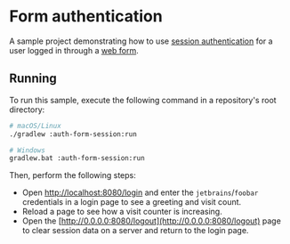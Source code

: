 # Form authentication

A sample project demonstrating how to use [session authentication](https://ktor.io/docs/session-auth.html) for a user logged in through a [web form](https://ktor.io/docs/form.html).

## Running
To run this sample, execute the following command in a repository's root directory:
```bash
# macOS/Linux
./gradlew :auth-form-session:run

# Windows
gradlew.bat :auth-form-session:run
```

Then, perform the following steps:
* Open [http://localhost:8080/login](http://localhost:8080/login) and enter the `jetbrains`/`foobar` credentials in a login page to see a greeting and visit count.
* Reload a page to see how a visit counter is increasing.
* Open the [http://0.0.0.0:8080/logout](http://0.0.0.0:8080/logout) page to clear session data on a server and return to the login page.
